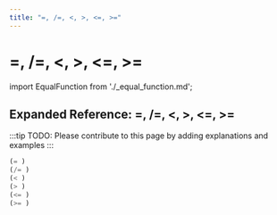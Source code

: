 ```yaml
---
title: "=, /=, <, >, <=, >="
---
```


# =, /=, \<, \>, \<=, \>=

import EqualFunction from './_equal_function.md';

<EqualFunction />

## Expanded Reference: =, /=, \<, \>, \<=, \>=

:::tip
TODO: Please contribute to this page by adding explanations and examples
:::

```lisp
(= )
(/= )
(< )
(> )
(<= )
(>= )
```
